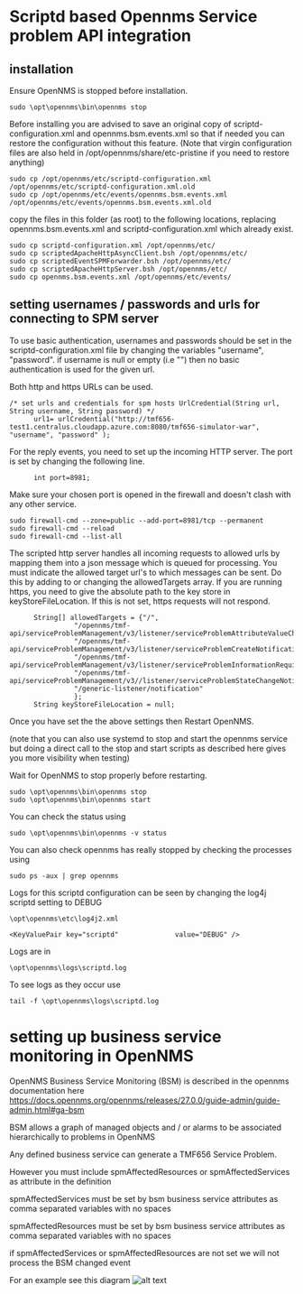 # Scriptd based Opennms Service problem API integration

## installation

Ensure OpenNMS is stopped before installation. 

```
sudo \opt\opennms\bin\opennms stop
```


Before installing you are advised to save an original copy of scriptd-configuration.xml and opennms.bsm.events.xml so that if needed you can restore the configuration without this feature.
(Note that virgin configuration files are also held in /opt/opennms/share/etc-pristine if you need to restore anything)

```
sudo cp /opt/opennms/etc/scriptd-configuration.xml /opt/opennms/etc/scriptd-configuration.xml.old
sudo cp /opt/opennms/etc/events/opennms.bsm.events.xml /opt/opennms/etc/events/opennms.bsm.events.xml.old
```

copy the files in this folder (as root)  to the following locations, replacing opennms.bsm.events.xml and scriptd-configuration.xml which already exist. 


```
sudo cp scriptd-configuration.xml /opt/opennms/etc/
sudo cp scriptedApacheHttpAsyncClient.bsh /opt/opennms/etc/
sudo cp scriptedEventSPMForwarder.bsh /opt/opennms/etc/
sudo cp scriptedApacheHttpServer.bsh /opt/opennms/etc/
sudo cp opennms.bsm.events.xml /opt/opennms/etc/events/

```

## setting usernames / passwords and urls for connecting to SPM server

To use basic authentication, usernames and passwords should be set in the scriptd-configuration.xml file by changing the variables "username", "password".
if username is null or empty (i.e "") then no basic authentication is used for the given url.

Both http and https URLs can be used.

```
/* set urls and credentials for spm hosts UrlCredential(String url, String username, String password) */
      url1= urlCredential("http://tmf656-test1.centralus.cloudapp.azure.com:8080/tmf656-simulator-war", "username", "password" );
```
For the reply events, you need to set up the incoming HTTP server.
The port is set by changing the following line. 

```
      int port=8981;
```

Make sure your chosen port is opened in the firewall and doesn't clash with any other service.

```
sudo firewall-cmd --zone=public --add-port=8981/tcp --permanent
sudo firewall-cmd --reload
sudo firewall-cmd --list-all
```
The scripted http server handles all incoming requests to allowed urls by mapping them into a json message which is queued for processing. 
You must indicate the allowed target url's to which messages can be sent.
Do this by adding to or changing the allowedTargets array.
If you are running https, you need to give the absolute path to the key store in keyStoreFileLocation. 
If this is not set, https requests will not respond.

```
      String[] allowedTargets = {"/",
                "/opennms/tmf-api/serviceProblemManagement/v3/listener/serviceProblemAttributeValueChangeNotification",
                "/opennms/tmf-api/serviceProblemManagement/v3/listener/serviceProblemCreateNotification",
                "/opennms/tmf-api/serviceProblemManagement/v3/listener/serviceProblemInformationRequiredNotification",
                "/opennms/tmf-api/serviceProblemManagement/v3//listener/serviceProblemStateChangeNotification",
                "/generic-listener/notification"
                };
      String keyStoreFileLocation = null;
```

Once you have set the the above settings then Restart OpenNMS. 

(note that you can also use systemd to stop and start the opennms service but doing a direct call to the stop and start scripts as described here gives you more visibility when testing)

Wait for OpenNMS to stop properly before restarting.

```
sudo \opt\opennms\bin\opennms stop
sudo \opt\opennms\bin\opennms start
```

You can check the status using 

```
sudo \opt\opennms\bin\opennms -v status
```
You can also check opennms has really stopped by checking the processes using

```
sudo ps -aux | grep opennms
```

Logs for this scriptd configuration can be seen by changing the log4j scriptd setting to DEBUG
 
```
\opt\opennms\etc\log4j2.xml

<KeyValuePair key="scriptd"              value="DEBUG" />

```

Logs are in

```
\opt\opennms\logs\scriptd.log
```

To see logs as they occur use

```
tail -f \opt\opennms\logs\scriptd.log 
```

# setting up business service monitoring in OpenNMS

OpenNMS Business Service Monitoring (BSM) is described in the opennms documentation here
https://docs.opennms.org/opennms/releases/27.0.0/guide-admin/guide-admin.html#ga-bsm

BSM allows a graph of managed objects and / or alarms to be associated hierarchically to problems in OpenNMS

Any defined business service can generate a TMF656 Service Problem.

However you must include spmAffectedResources or spmAffectedServices as attribute in the definition

spmAffectedServices must be set by bsm business service attributes as comma separated variables with no spaces

spmAffectedResources must be set by bsm business service attributes as comma separated variables with no spaces

if spmAffectedServices or spmAffectedResources are not set we will not process the BSM changed event

For an example see this diagram 
![alt text](../images/BSMConfig.png "Figure BSMConfig.png")

